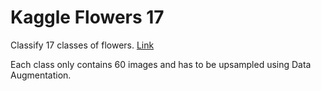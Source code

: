 # Kaggle Flowers 17

Classify 17 classes of flowers. [Link](https://www.kaggle.com/allenjie/flowers17)

Each class only contains 60 images and has to be upsampled using Data Augmentation.
